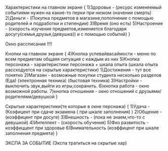 Характеристики на главном экране 
{
   1)Здоровье  -  (ресурс изменяемый событиями нужен на какие-то перки при низком значении смерть)
   2)Деньги  -  (Покупка предметов в магазине,пополнение с помощью родителей и подработки и стипендии) 
   3)Время (оно есть)
   5)Настроение - (скорость изучения предметов,изменяется благодаря досугу(семья,друзья,(девушка)) и с помощью событий)
}


Окно рассписания !!!!


Кнопки на главном экране
{
    4)Кнопка успевайвасаймости - меню по всем предметам общаяя ситуация с каждым из них
    5)Кнопка персонажа  -  характеристики персонажа + шкала опыта (шкала опыта рассходуется на скрытые характеристики)
    1)Достижения - тут все понятно 
    2)Магазин - возможные покупки студента несколько разделов (Еда) (электронная техника) (быстовая техника)
    3)Настройки - выключить звук,выйти из игры,сохранить.
    6)кнопка работа - окно возможной работы.
    7)кнопка отношения - окно отношений с друзьями/родителями/девушкой
}

Скрытые характеристики(те которые в окне перснажа)
{
    1)Удача  - (Коэфицент при сдаче экзамена ( при шкале заполнения) )
    2)Общение - (коэффицент при досуге)
    3)Внешность - (пока не знаем,что-то с девушкой)
    4)Интеллект - (скорость обучения)
    5)Физ развитость - коэффиццент при здоровье
    6)Внимательность (коэффицент при шкале заполнения предмета)
}



ЭКСПА ЗА СОБЫТИЕ (Экспа тратиться на скрытые хар)
